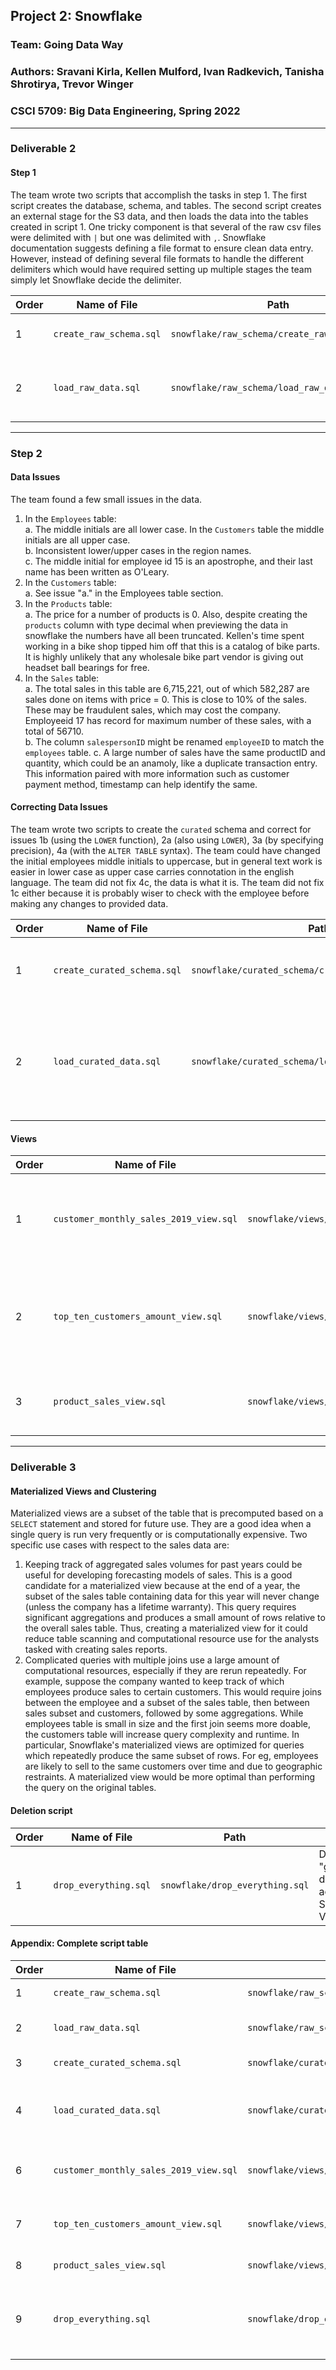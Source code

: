 
## Project 2: Snowflake
### Team: Going Data Way
### Authors: Sravani Kirla, Kellen Mulford, Ivan Radkevich, Tanisha Shrotirya, Trevor Winger
### CSCI 5709: Big Data Engineering, Spring 2022
---
### Deliverable  2
#### Step 1

The team wrote two scripts that accomplish the tasks in step 1. The first script creates the database, schema, and tables. The second script creates an external stage for the S3 data, and then loads the data into the tables created in script 1. One tricky component is that several of the raw csv files were delimited with `|` but one was delimited with `,`. Snowflake documentation suggests defining a file format to ensure clean data entry. However, instead of defining several file formats to handle the different delimiters which would have required setting up multiple stages the team simply let Snowflake decide the delimiter. 

| Order | Name of File | Path | Description |
|-------|--------------|------|-------------|
|1|`create_raw_schema.sql`|`snowflake/raw_schema/create_raw_schema.sql`|Creates DB, schema, and tables|
|2|`load_raw_data.sql`|`snowflake/raw_schema/load_raw_data.sql`|Creates external stage, loads data into DB|

---
### Step 2
#### Data Issues

The team found a few small issues in the data.

1. In the `Employees` table:    
    a. The middle initials are all lower case. In the `Customers` table the middle initials are all upper case.  
    b. Inconsistent lower/upper cases in the region names.  
    c. The middle initial for employee id 15 is an apostrophe, and their last name has been written as O'Leary.  
2. In the `Customers` table:        
    a. See issue "a." in the Employees table section.   
3. In the `Products` table:     
    a. The price for a number of products is 0. Also, despite creating the `products` column with type decimal when previewing the data in snowflake the numbers have all been truncated. Kellen's time spent working in a bike shop tipped him off that this is a catalog of bike parts. It is highly unlikely that any wholesale bike part vendor is giving out headset ball bearings for free.    
5. In the `Sales` table:    
    a. The total sales in this table are 6,715,221, out of which 582,287 are sales done on items with price = 0. This is close to 10% of the sales. These may be fraudulent sales, which may cost the company. Employeeid 17 has record for maximum number of these sales, with a total of 56710.    
    b. The column `salespersonID` might be renamed `employeeID` to match the `employees` table. 
    c.  A large number of sales have the same productID and quantity, which could be an anamoly, like a duplicate transaction entry. This information paired with more information such as customer payment method, timestamp can help identify the same.

#### Correcting Data Issues

The team wrote two scripts to create the `curated` schema and correct for issues 1b (using the `LOWER` function), 2a (also using `LOWER`), 3a (by specifying precision), 4a (with the `ALTER TABLE` syntax). The team could have changed the initial employees middle initials to uppercase, but in general text work is easier in lower case as upper case carries connotation in the english language. The team did not fix 4c, the data is what it is. The team did not fix 1c either because it is probably wiser to check with the employee before making any changes to provided data.

| Order | Name of File | Path | Description |
|-------|--------------|------|-------------|
|1|`create_curated_schema.sql`|`snowflake/curated_schema/create_curated_schema.sql`|Creates DB, schema, and corrected tables|
|2|`load_curated_data.sql`|`snowflake/curated_schema/load_curated_data.sql`|Creates external stage, loads data into DB, also fixes case issue and column name parity|

#### Views

| Order | Name of File | Path | Description |
|-------|--------------|------|-------------|
|1|`customer_monthly_sales_2019_view.sql`|`snowflake/views/customer_monthly_sales_2019_view.sql`|Displays purchase amounts for each customer by month in 2019|
|2|`top_ten_customers_amount_view.sql`|`snowflake/views/top_ten_customers_amount_view.sql`|Displays top 10 customers with highest lifetime purchase amounts|
|3|`product_sales_view.sql`|`snowflake/views/product_sales_view.sql`|Displays information for indidividual sales|

---
### Deliverable 3

#### Materialized Views and Clustering

Materialized views are a subset of the table that is precomputed based on a `SELECT` statement and stored for future use. They are a good idea when a single query is run very frequently or is computationally expensive. Two specific use cases with respect to the sales data are:

1. Keeping track of aggregated sales volumes for past years could be useful for developing forecasting models of sales. This is a good candidate for a materialized view because at the end of a year, the subset of the sales table containing data for this year will never change (unless the company has a lifetime warranty). This query requires significant aggregations and produces a small amount of rows relative to the overall sales table. Thus, creating a materialized view for it could reduce table scanning and computational resource use for the analysts tasked with creating sales reports.
2. Complicated queries with multiple joins use a large amount of computational resources, especially if they are rerun repeatedly. For example, suppose the company wanted to keep track of which employees produce sales to certain customers. This would require joins between the employee and a subset of the sales table, then between sales subset and customers, followed by some aggregations. While employees table is small in size and the first join seems more doable, the customers table will increase query complexity and runtime. In particular, Snowflake's materialized views are optimized for queries which repeatedly produce the same subset of rows. For eg, employees are likely to sell to the same customers over time and due to geographic restraints. A materialized view would be more optimal than performing the query on the original tables.

#### Deletion script
| Order | Name of File | Path | Description |
|-------|--------------|------|-------------|
|1|`drop_everything.sql`|`snowflake/drop_everything.sql`|Drops the "goindDataWay_Sales database and all accompanying Schemas, Tables, Views etc.|

#### Appendix: Complete script table

| Order | Name of File | Path | Description |
|-------|--------------|------|-------------|
|1|`create_raw_schema.sql`|`snowflake/raw_schema/create_raw_schema.sql`|Creates DB, schema, and tables|
|2|`load_raw_data.sql`|`snowflake/raw_schema/create_raw_stage.sql`|Creates external stage, loads data into DB|
|3|`create_curated_schema.sql`|`snowflake/curated_schema/create_curated_schema.sql`|Creates DB, schema, and corrected tables|
|4|`load_curated_data.sql`|`snowflake/curated_schema/load_curated_data.sql`|Creates external stage, loads data into DB, also fixes case issue and column name parity|
|6|`customer_monthly_sales_2019_view.sql`|`snowflake/views/customer_monthly_sales_2019_view.sql`|Displays purchase amounts for each customer by month in 2019|
|7|`top_ten_customers_amount_view.sql`|`snowflake/views/top_ten_customers_amount_view.sql`|Displays top 10 customers with highest lifetime purchase amounts|
|8|`product_sales_view.sql`|`snowflake/views/product_sales_view.sql`|Displays information for indidividual sales|
|9|`drop_everything.sql`|`snowflake/drop_everything.sql`|Drops the "goindDataWay_Sales database and all accompanying Schemas, Tables, Views etc.|
